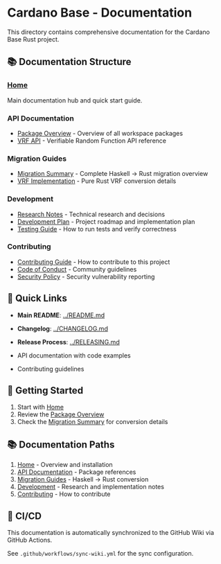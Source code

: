 # Cardano Base - Documentation

This directory contains comprehensive documentation for the Cardano Base Rust project.

## 📚 Documentation Structure

### [Home](Home.md)

Main documentation hub and quick start guide.

### API Documentation

- [Package Overview](api/Packages.md) - Overview of all workspace packages
- [VRF API](api/VRF-API.md) - Verifiable Random Function API reference

### Migration Guides

- [Migration Summary](migration/Migration-Summary.md) - Complete Haskell → Rust migration overview
- [VRF Implementation](migration/VRF-Implementation.md) - Pure Rust VRF conversion details

### Development

- [Research Notes](development/Research-Notes.md) - Technical research and decisions
- [Development Plan](development/Development-Plan.md) - Project roadmap and implementation plan
- [Testing Guide](development/Testing-Guide.md) - How to run tests and verify correctness

### Contributing

- [Contributing Guide](contributing/CONTRIBUTING.md) - How to contribute to this project
- [Code of Conduct](contributing/CODE-OF-CONDUCT.md) - Community guidelines
- [Security Policy](contributing/SECURITY.md) - Security vulnerability reporting

## 🚀 Quick Links

- **Main README**: [../README.md](../README.md)
- **Changelog**: [../CHANGELOG.md](../CHANGELOG.md)
- **Release Process**: [../RELEASING.md](../RELEASING.md)

- API documentation with code examples
- Contributing guidelines

## 🎯 Getting Started

1. Start with [Home](Home.md)
2. Review the [Package Overview](api/Packages.md)
3. Check the [Migration Summary](migration/Migration-Summary.md) for conversion details

## 📚 Documentation Paths

1. [Home](Home.md) - Overview and installation
2. [API Documentation](api/) - Package references
3. [Migration Guides](migration/) - Haskell → Rust conversion
4. [Development](development/) - Research and implementation notes
5. [Contributing](contributing/) - How to contribute

## 🔄 CI/CD

This documentation is automatically synchronized to the GitHub Wiki via GitHub Actions.

See `.github/workflows/sync-wiki.yml` for the sync configuration.
